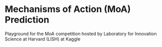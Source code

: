 # Mechanisms of Action (MoA) Prediction
Playground for the MoA competition hosted by Laboratory for Innovation Science at Harvard (LISH) at Kaggle
